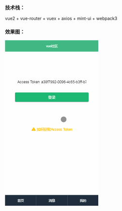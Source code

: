 ﻿### 技术栈：

vue2 + vue-router + vuex + axios + mint-ui + webpack3

### 效果图：

![image](https://github.com/tjjseven/vue-comy/blob/master/static/info.gif) 
